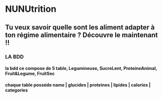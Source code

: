 # NUNUtrition
## Tu veux savoir quelle sont les aliment adapter à ton régime alimentaire ? Découvre le maintenant !!
### LA BDD
#### la bdd ce compose de 5 table, Legumineuse, SucreLent, ProteineAnimal, Fruit&Legume, FruitSec
#### chaque table posséde name | glucides | proteines | lipides | calories | categories
